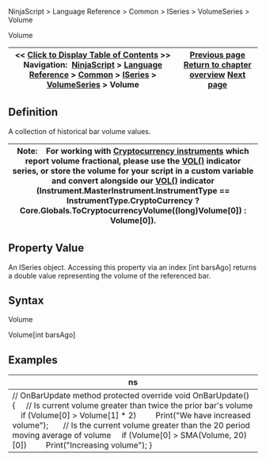 ﻿
NinjaScript > Language Reference > Common > ISeries<T> > VolumeSeries<double> > Volume

Volume

| << [Click to Display Table of Contents](iseries_volume.md) >> **Navigation:**     [NinjaScript](ninjascript-1.md) > [Language Reference](language_reference_wip-1.md) > [Common](common-1.md) > [ISeries<T>](iseriest-1.md) > [VolumeSeries<double>](volumeseries-1.md) > Volume | [Previous page](volumeseries-1.md) [Return to chapter overview](volumeseries-1.md) [Next page](iseries_volumes-1.md) |
| --- | --- |
## Definition
A collection of historical bar volume values.
 

| Note:    For working with [Cryptocurrency instruments](instrumenttype-1.md) which report volume fractional, please use the [VOL()](volume-1.md) indicator series, or store the volume for your script in a custom variable and convert alongside our [VOL()](volume-1.md) indicator (Instrument.MasterInstrument.InstrumentType == InstrumentType.CryptoCurrency ? Core.Globals.ToCryptocurrencyVolume((long)Volume[0]) : Volume[0]). |
| --- |

## Property Value
An ISeries<double> object. Accessing this property via an index [int barsAgo] returns a double value representing the volume of the referenced bar.
 
## Syntax
Volume  

Volume[int barsAgo]
 
## 
## Examples

| ns |
| --- |
| // OnBarUpdate method protected override void OnBarUpdate() {      // Is current volume greater than twice the prior bar's volume      if (Volume[0] > Volume[1] * 2)          Print("We have increased volume");        // Is the current volume greater than the 20 period moving average of volume      if (Volume[0] > SMA(Volume, 20)[0])          Print("Increasing volume"); } |
